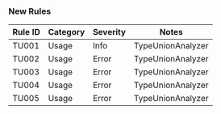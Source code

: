 
### New Rules
Rule ID | Category | Severity | Notes
--------|----------|----------|--------------------
TU001 | Usage   | Info  | TypeUnionAnalyzer
TU002 | Usage   | Error  | TypeUnionAnalyzer
TU003 | Usage   | Error  | TypeUnionAnalyzer
TU004 | Usage   | Error  | TypeUnionAnalyzer
TU005 | Usage   | Error  | TypeUnionAnalyzer